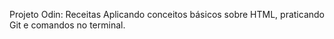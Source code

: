 Projeto Odin: Receitas
Aplicando conceitos básicos sobre HTML, praticando Git e comandos no terminal.